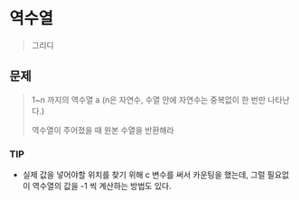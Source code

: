 # 역수열

> 그리디

## 문제

> 1~n 까지의 역수열 a (n은 자연수, 수열 안에 자연수는 중복없이 한 번만 나타난다.)
>
> 역수열이 주어졌을 때 원본 수열을 반환해라

### TIP

- 실제 값을 넣어야할 위치를 찾기 위해 c 변수를 써서 카운팅을 했는데, 그럴 필요없이 역수열의 값을 -1 씩 계산하는 방법도 있다.
